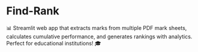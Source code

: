 # Find-Rank
📊 Streamlit web app that extracts marks from multiple PDF mark sheets, calculates cumulative performance, and generates rankings with analytics. Perfect for educational institutions! 🎓
